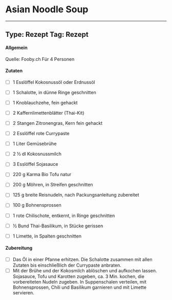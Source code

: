 # Asian Noodle Soup

---
Type: Rezept
Tag: Rezept
---

#### Allgemein
Quelle: Fooby.ch
Für 4 Personen


#### Zutaten
- [ ] 1 Esslöffel Kokosnussöl oder Erdnussöl
- [ ] 1 Schalotte, in dünne Ringe geschnitten
- [ ] 1 Knoblauchzehe, fein gehackt
- [ ] 2 Kaffernlimettenblätter (Thai-Kit)
- [ ] 2 Stangen Zitronengras, Kern fein gehackt
- [ ] 2 Esslöffel rote Currypaste
- [ ] 1 Liter Gemüsebrühe
- [ ] 2 ½ dl Kokosnussmilch
- [ ] 3 Esslöffel Sojasauce
- [ ] 220 g Karma Bio Tofu natur
- [ ] 200 g Möhren, in Streifen geschnitten
- [ ] 125 g breite Reisnudeln, nach Packungsanleitung zubereitet
- [ ] 100 g Bohnensprossen
- [ ] 1 rote Chilischote, entkernt, in Ringe geschnitten
- [ ] ½ Bund Thai-Basilikum, in Stücke gerissen
- [ ] 1 Limette, in Spalten geschnitten



#### Zubereitung
- [ ] Das Öl in einer Pfanne erhitzen. Die Schalotte zusammen mit allen Zutaten bis einschließlich der Currypaste anbraten.
- [ ] Mit der Brühe und der Kokosmilch ablöschen und aufkochen lassen. Sojasauce, Tofu und Karotten zugeben, ca. 3 Min. kochen, die vorbereiteten Nudeln zugeben. In Suppenschalen verteilen, mit Bohnensprossen, Chili und Basilikum garnieren und mit Limette servieren.
